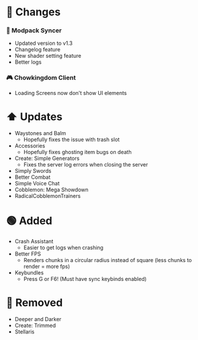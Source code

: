 # 📝 Changes

### 🔄 Modpack Syncer

- Updated version to v1.3
- Changelog feature
- New shader setting feature
- Better logs

### 🎮 Chowkingdom Client

- Loading Screens now don't show UI elements

# ⬆️ Updates

- Waystones and Balm
  - Hopefully fixes the issue with trash slot
- Accessories
  - Hopefully fixes ghosting item bugs on death
- Create: Simple Generators
  - Fixes the server log errors when closing the server
- Simply Swords
- Better Combat
- Simple Voice Chat
- Cobblemon: Mega Showdown
- RadicalCobblemonTrainers

# 🟢 Added

- Crash Assistant
  - Easier to get logs when crashing
- Better FPS
  - Renders chunks in a circular radius instead of square (less chunks to render = more fps)
- Keybundles
  - Press G or F6! (Must have sync keybinds enabled)

# 🔴 Removed

- Deeper and Darker
- Create: Trimmed
- Stellaris
